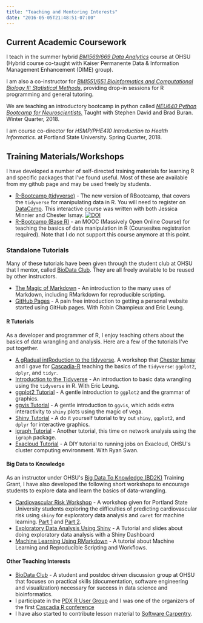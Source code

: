 ```yaml
---
title: "Teaching and Mentoring Interests"
date: "2016-05-05T21:48:51-07:00"
---
```


## Current Academic Coursework

I teach in the summer hybrid [*BMI569/669 Data Analytics*](http://www.ohsu.edu/xd/education/schools/school-of-medicine/departments/clinical-departments/dmice/current-students/student-resources/upload/BMI-569_669-Data-Analytics-Syllabus-SU16-2.pdf) course at OHSU (Hybrid course co-taught with Kaiser Permanente Data & Information Management Enhancement (DIME) group).

I am also a co-instructor for [*BMI551/651 Bioinformatics and Computational Biology II: Statistical Methods*](http://www.ohsu.edu/xd/education/schools/school-of-medicine/departments/clinical-departments/dmice/current-students/student-resources/upload/BMI-551-Syllabus-WI16.pdf), providing drop-in sessions for R programming and general tutoring.

We are teaching an introductory bootcamp in python called [*NEU640 Python Bootcamp for Neuroscientists.*](https://github.com/dasaderi/python_neurobootcamp) Taught with Stephen David and Brad Buran. Winter Quarter, 2018.

I am course co-director for  *HSMP/PHE410 Introduction to Health Informatics.* at Portland State University. Spring Quarter, 2018.

## Training Materials/Workshops

I have developed a number of self-directed training materials for learning R and specific packages that I've found useful. Most of these are available from my github page and may be used freely by students.

+ [R-Bootcamp (tidyverse)](https://www.datacamp.com/courses/rbootcamp) - The new version of RBootcamp, that covers the `tidyverse` for manipulating data in R. You will need to register on [DataCamp](http://datacamp.com). This interactive course was written with both Jessica Minnier and Chester Ismay. [![DOI](https://zenodo.org/badge/88869265.svg)](https://zenodo.org/badge/latestdoi/88869265)
+ [R-Bootcamp (Base R)](https://www.coursesites.com/s/_Rbootcamp) - an MOOC (Massively Open Online Course) for teaching the basics of data manipulation in R (Coursesites registration required). Note that I do not support this course anymore at this point. 

### **Standalone Tutorials**

Many of these tutorials have been given through the student club at OHSU that I mentor, called [BioData Club](http://biodata-club.github.io). They are all freely available to be reused by other instructors.

+ [The Magic of Markdown](https://github.com/laderast/magic-of-markdown) - An introduction to the many uses of Markdown, including RMarkdown for reproducible scripting.
+ [GitHub Pages](https://github.com/BioData-Club/githubPagesTutorial) - A pain free introduction to getting a personal website started using GitHub pages. With Robin Champieux and Eric Leung.

#### **R Tutorials**

As a developer and programmer of R, I enjoy teaching others about the basics of data wrangling and analysis. Here are a few of the tutorials I've put together.

+ [A gRadual intRoduction to the tidyverse](https://github.com/Cascadia-R/gRadual-intRoduction-tidyverse). A workshop that [Chester Ismay](http://ismayc.github.io) and I gave for [Cascadia-R](http://cascadiarconf.com) teaching the basics of the `tidyverse`: `ggplot2`, `dplyr`, and `tidyr`.
+ [Introduction to the Tidyverse](https://github.com/erictleung/tutorial-tidyverse) - An introduction to basic data wrangling using the `tidyverse` in R. With Eric Leung.
+ [ggplot2 Tutorial](https://github.com/laderast/ggplot2-intro) - A gentle introduction to `ggplot2` and the grammar of graphics.
+ [ggvis Tutorial](https://github.com/laderast/ggvis-intro) - A gentle introduction to `ggvis`, which adds extra interactivity to `shiny` plots using the magic of vega.
+ [Shiny Tutorial](https://github.com/laderast/shinyTutorial) - A do it yourself tutorial to try out `shiny`, `ggplot2`, and `dplyr` for interactive graphics.
+ [igraph Tutorial](https://github.com/laderast/igraphTutorial) - Another tutorial, this time on network analysis using the `igraph` package.
+ [Exacloud Tutorial](https://www.dropbox.com/s/chg6ciknxonp5el/exacloud-tutorial.pdf) - A DIY tutorial to running jobs on Exacloud, OHSU's cluster computing environment. With Ryan Swan.

#### **Big Data to Knowledge**

As an instructor under OHSU's [Big Data To Knowledge (BD2K)](http://www.ohsu.edu/xd/education/schools/school-of-medicine/departments/clinical-departments/dmice/research/bd2k.cfm) Training Grant, I have also developed the following short workshops to encourage students to explore data and learn the basics of data-wrangling.

+ [Cardiovascular Risk Workshop](https://github.com/laderast/cvdNight1) - A workshop given for Portland State University students exploring the difficulties of predicting cardiovascular risk using `shiny` for exploratory data analysis and `caret` for machine learning. [Part 1](https://github.com/laderast/cvdNight1) and [Part 2](https://github.com/laderast/cvdNight2). 
+ [Exploratory Data Analysis Using Shiny](https://github.com/laderast/shinyEDA) - A Tutorial and slides about doing exploratory data analysis with a Shiny Dashboard 
+ [Machine Learning Using RMarkdown](https://github.com/laderast/MLtutorial) - A tutorial about Machine Learning and Reproducible Scripting and Workflows.

#### **Other Teaching Interests**

+ [BioData Club](http://biodata-club.github.io) - A student and postdoc driven discussion group at OHSU that focuses on practical skills (documentation, software engineering and visualization) necessary for success in data science and bioinformatics.
+ I participate in the [PDX R User Group](https://www.meetup.com/portland-r-user-group/) and I was one of the organizers of the first [Cascadia R conference](https://cascadiarconf.com)
+ I have also started to contribute lesson material to [Software Carpentry](https://software-carpentry.org).
